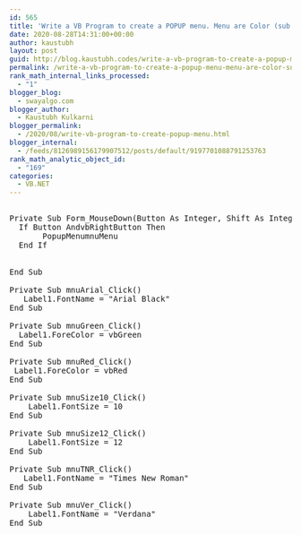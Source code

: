 ```yaml
---
id: 565
title: 'Write a VB Program to create a POPUP menu. Menu are Color (sub menu- red, green, blue,    yellow), Font (Times New Roman, Verdana, Arial Black etc), Font Size (10, 11, 12 etc) after clicking on particular menu changes should reflect on Label control'
date: 2020-08-28T14:31:00+00:00
author: kaustubh
layout: post
guid: http://blog.kaustubh.codes/write-a-vb-program-to-create-a-popup-menu-menu-are-color-sub-menu-red-green-blue-yellow-font-times-new-roman-verdana-arial-black-etc-font-size-10-11-12-etc-after-clicking-on-partic/
permalink: /write-a-vb-program-to-create-a-popup-menu-menu-are-color-sub-menu-red-green-blue-yellow-font-times-new-roman-verdana-arial-black-etc-font-size-10-11-12-etc-after-clicking-on-partic/
rank_math_internal_links_processed:
  - "1"
blogger_blog:
  - swayalgo.com
blogger_author:
  - Kaustubh Kulkarni
blogger_permalink:
  - /2020/08/write-vb-program-to-create-popup-menu.html
blogger_internal:
  - /feeds/8126989156179907512/posts/default/9197701088791253763
rank_math_analytic_object_id:
  - "169"
categories:
  - VB.NET
---
```

<pre><br />Private Sub Form_MouseDown(Button As Integer, Shift As Integer, X As Single, Y As Single)<br />	If Button AndvbRightButton Then<br />		PopupMenumnuMenu<br />	End If<br /><br /><br />End Sub<br /><br />Private Sub mnuArial_Click()<br />	Label1.FontName = "Arial Black"<br />End Sub<br /><br />Private Sub mnuGreen_Click()<br />	Label1.ForeColor = vbGreen<br />End Sub<br /><br />Private Sub mnuRed_Click()<br />	Label1.ForeColor = vbRed<br />End Sub<br /><br />Private Sub mnuSize10_Click()<br />	Label1.FontSize = 10<br />End Sub<br /><br />Private Sub mnuSize12_Click()<br />	Label1.FontSize = 12<br />End Sub<br /><br />Private Sub mnuTNR_Click()<br />	Label1.FontName = "Times New Roman"<br />End Sub<br /><br />Private Sub mnuVer_Click()<br />	Label1.FontName = "Verdana"<br />End Sub<br /><br /><br /></pre>